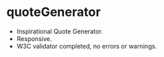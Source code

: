 # quoteGenerator

- Inspirational Quote Generator.
- Responsive.
- W3C validator completed, no errors or warnings.
